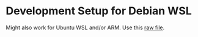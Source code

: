 # Development Setup for Debian WSL

Might also work for Ubuntu WSL and/or ARM.
Use this [raw file](https://raw.githubusercontent.com/FrankDeGroot/dev_wsl_debian/refs/heads/main/setup_wsl_debian).
